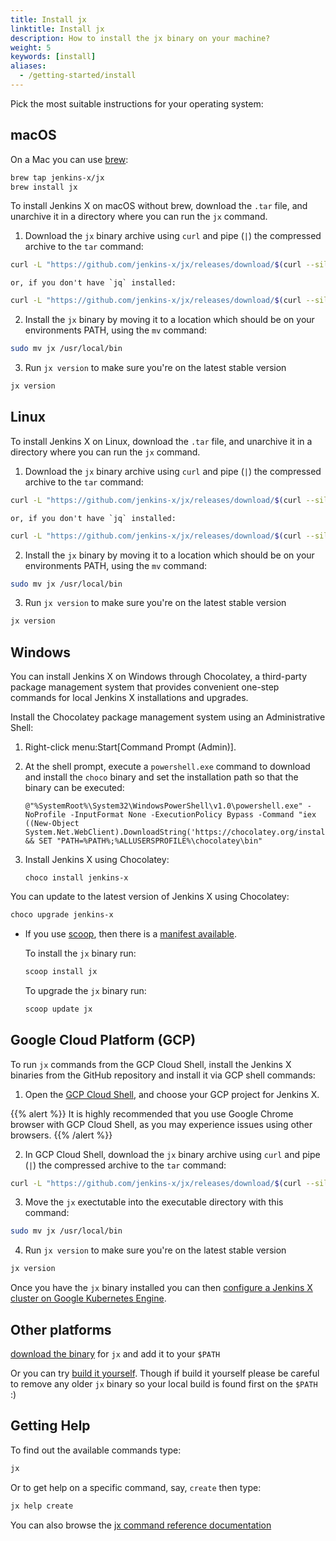 ```yaml
---
title: Install jx
linktitle: Install jx
description: How to install the jx binary on your machine?
weight: 5
keywords: [install]
aliases:
  - /getting-started/install
---
```


Pick the most suitable instructions for your operating system:

## macOS

On a Mac you can use [brew](https://brew.sh/):

```sh
brew tap jenkins-x/jx
brew install jx
```

To install Jenkins X on macOS without brew, download the `.tar` file, and unarchive it in a directory where you can run the `jx` command.

1.  Download the `jx` binary archive using `curl` and pipe (`|`) the compressed archive to
    the `tar` command:

```sh
curl -L "https://github.com/jenkins-x/jx/releases/download/$(curl --silent https://api.github.com/repos/jenkins-x/jx/releases/latest | jq -r '.tag_name')/jx-darwin-amd64.tar.gz" | tar xzv "jx"
```

    or, if you don't have `jq` installed:

```sh
curl -L "https://github.com/jenkins-x/jx/releases/download/$(curl --silent "https://github.com/jenkins-x/jx/releases/latest" | sed 's#.*tag/\(.*\)\".*#\1#')/jx-darwin-amd64.tar.gz" | tar xzv "jx"
```


2.  Install the `jx` binary by moving it to a location which should be on your environments PATH, using
    the `mv` command:

```sh
sudo mv jx /usr/local/bin
```

3. Run `jx version` to make sure you're on the latest stable version

```sh
jx version
```

## Linux

To install Jenkins X on Linux, download the `.tar` file, and unarchive it in a directory where you can run the `jx` command.

1.  Download the `jx` binary archive using `curl` and pipe (`|`) the compressed archive to
    the `tar` command:

```sh
curl -L "https://github.com/jenkins-x/jx/releases/download/$(curl --silent https://api.github.com/repos/jenkins-x/jx/releases/latest | jq -r '.tag_name')/jx-linux-amd64.tar.gz" | tar xzv "jx"
```

    or, if you don't have `jq` installed:

```sh
curl -L "https://github.com/jenkins-x/jx/releases/download/$(curl --silent "https://github.com/jenkins-x/jx/releases/latest" | sed 's#.*tag/\(.*\)\".*#\1#')/jx-linux-amd64.tar.gz" | tar xzv "jx"
```

2.  Install the `jx` binary by moving it to a location which should be on your environments PATH, using
    the `mv` command:

```sh
sudo mv jx /usr/local/bin
```

3. Run `jx version` to make sure you're on the latest stable version

```sh
jx version
```

## Windows

You can install Jenkins X on Windows through Chocolatey, a third-party package management system that provides convenient one-step commands for local Jenkins X installations and upgrades.

Install the Chocolatey package management system using an Administrative
Shell:

1.  Right-click menu:Start\[Command Prompt (Admin)\].

2.  At the shell prompt, execute a `powershell.exe` command to download
    and install the `choco` binary and set the installation path so that
    the binary can be executed:

        @"%SystemRoot%\System32\WindowsPowerShell\v1.0\powershell.exe" -NoProfile -InputFormat None -ExecutionPolicy Bypass -Command "iex ((New-Object System.Net.WebClient).DownloadString('https://chocolatey.org/install.ps1'))" && SET "PATH=%PATH%;%ALLUSERSPROFILE%\chocolatey\bin"

3.  Install Jenkins X using Chocolatey:

        choco install jenkins-x

You can update to the latest version of Jenkins X using Chocolatey:

```sh
choco upgrade jenkins-x
```

- If you use [scoop](https://scoop.sh), then there is a [manifest available](https://github.com/lukesampson/scoop/blob/master/bucket/jx.json).

  To install the `jx` binary run:

  ```sh
  scoop install jx
  ```

  To upgrade the `jx` binary run:

  ```sh
  scoop update jx
  ```

## Google Cloud Platform (GCP)

To run `jx` commands from the GCP Cloud Shell, install the Jenkins X
binaries from the GitHub repository and install it via GCP shell
commands:

1.  Open the [GCP Cloud Shell](https://cloud.google.com/shell/docs/starting-cloud-shell),
    and choose your GCP project for Jenkins X.

{{% alert %}}
It is highly recommended that you use Google Chrome browser with
GCP Cloud Shell, as you may experience issues using other
browsers.
{{% /alert %}}

2.  In GCP Cloud Shell, download the `jx` binary archive using `curl` and pipe (`|`) the compressed archive to
    the `tar` command:

```sh
curl -L "https://github.com/jenkins-x/jx/releases/download/$(curl --silent https://api.github.com/repos/jenkins-x/jx/releases/latest | jq -r '.tag_name')/jx-linux-amd64.tar.gz" | tar xzv "jx"
```

3.  Move the `jx` exectutable into the executable directory with this
    command:

```sh
sudo mv jx /usr/local/bin
```

4. Run `jx version` to make sure you're on the latest stable version

```sh
jx version
```

Once you have the `jx` binary installed you can then [configure a Jenkins X cluster on Google Kubernetes Engine](/getting-started/create-cluster/).

## Other platforms

[download the binary](https://github.com/jenkins-x/jx/releases) for `jx` and add it to your `$PATH`

Or you can try [build it yourself](https://github.com/jenkins-x/jx/blob/master/docs/contributing/hacking.md). Though if build it yourself please be careful to remove any older `jx` binary so your local build is found first on the `$PATH` :)

## Getting Help

To find out the available commands type:

```sh
jx
```

Or to get help on a specific command, say, `create` then type:

```sh
jx help create
```

You can also browse the [jx command reference documentation](/commands/jx)
